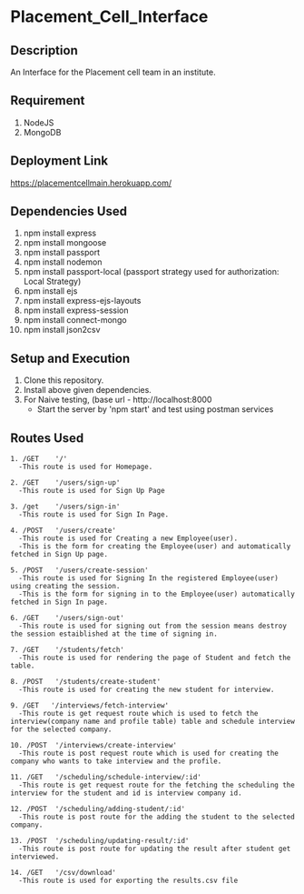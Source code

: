 # Placement_Cell_Interface

## Description
An Interface for the Placement cell team in an institute.

## Requirement
1. NodeJS
2. MongoDB

## Deployment Link
https://placementcellmain.herokuapp.com/

## Dependencies Used 
1. npm install express
2. npm install mongoose
3. npm install passport
4. npm install nodemon
5. npm install passport-local (passport strategy used for authorization: Local Strategy)
6. npm install ejs
7. npm install express-ejs-layouts
8. npm install express-session
9. npm install connect-mongo
10. npm install json2csv


## Setup and Execution
1. Clone this repository.
2. Install above given dependencies.
3. For Naive testing, (base url - http://localhost:8000
   - Start the server by 'npm start' and test using postman services

## Routes Used
```
1. /GET    '/'
  -This route is used for Homepage.
  
2. /GET    '/users/sign-up'
  -This route is used for Sign Up Page

3. /get    '/users/sign-in'
  -This route is used for Sign In Page.
  
4. /POST   '/users/create'
  -This route is used for Creating a new Employee(user).
  -This is the form for creating the Employee(user) and automatically fetched in Sign Up page.

5. /POST   '/users/create-session'
  -This route is used for Signing In the registered Employee(user) using creating the session.
  -This is the form for signing in to the Employee(user) automatically fetched in Sign In page. 
  
6. /GET    '/users/sign-out'
  -This route is used for signing out from the session means destroy the session estaiblished at the time of signing in.
  
7. /GET    '/students/fetch'
  -This route is used for rendering the page of Student and fetch the table.
  
8. /POST   '/students/create-student'
  -This route is used for creating the new student for interview.
  
9. /GET   '/interviews/fetch-interview'
  -This route is get request route which is used to fetch the interview(company name and profile table) table and schedule interview for the selected company.
  
10. /POST  '/interviews/create-interview'
  -This route is post request route which is used for creating the company who wants to take interview and the profile.
  
11. /GET   '/scheduling/schedule-interview/:id'
  -This route is get request route for the fetching the scheduling the interview for the student and id is interview company id.
  
12. /POST  '/scheduling/adding-student/:id'
  -This route is post route for the adding the student to the selected company.

13. /POST  '/scheduling/updating-result/:id'
  -This route is post route for updating the result after student get interviewed.
  
14. /GET   '/csv/download'
  -This route is used for exporting the results.csv file
  
```


